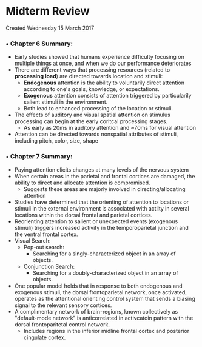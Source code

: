 # Midterm Review
Created Wednesday 15 March 2017

### • Chapter 6 Summary:

* Early studies showed that humans experience difficulty focusing on multiple things at once, and when we do our performance deteriorates
* There are different ways that processing resources (related to **processing load**) are directed towards location and stimuli:
	* **Endogenous** attention is the ability to voluntarily direct attention according to one's goals, knowledge, or expectations.
	* **Exogenous** attention consists of attention triggered by particularily salient stimuli in the environment.
	* Both lead to enhanced processing of the location or stimuli.
* The effects of auditory and visual spatial attention on stimulus processing can begin at the early coritcal processing stages.
	* As early as 20ms in auditory attention and ~70ms for visual attention
* Attention can be directed towards nonspatial attributes of stimuli, including pitch, color, size, shape


### • Chapter 7 Summary:

* Paying attention elicits changes at many levels of the nervous system
* When certain areas in the parietal and frontal cortices are damaged, the ability to direct and allocate attention is compromised.
	* Suggests these areas are majorly involved in directing/allocating attention
* Studies have determined that the orienting of attention to locations or stimuli in the external environment is associated with actiity in several locations within the dorsal frontal and parietal cortices.
* Reorienting attention to salient or unexpected events (exogenous stimuli) triggers increased activity in the temporoparietal junction and the ventral frontal cortex.
* Visual Search:
	* Pop-out search:
		* Searching for a singly-characterized object in an array of objects.
	* Conjunction Search:
		* Searching for a doubly-characterized object in an array of objects.
* One popular model holds that in response to both endogenous and exogenous stimuli, the dorsal frontoparietal network, once activated, operates as the attentional orienting control system that sends a biasing signal to the relevant sensory cortices.
* A complimentary network of brain-regions, known collectively as "default-mode network" is anticorrelated in activcatoin pattern with the dorsal frontoparitetal control network.
	* Includes regions in the inferior midline frontal cortex and posterior cingulate cortex.


